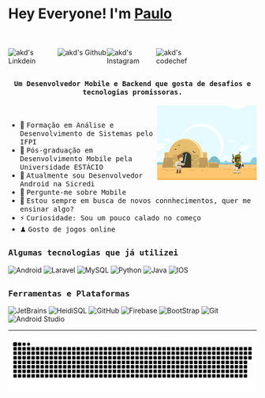 # Hey Everyone! I'm [Paulo](https://github.com/paulowolking)
<br><br>
<a href="https://www.linkedin.com/in/paulo-carvalho-76b278a7/">
  <img align="left" alt="akd's Linkdein" width="100px" src="https://img.shields.io/badge/Linkedin-0A66C2?style=for-the-badge&logo=Linkedin&logoColor=white" />
</a>
<a href="https://github.com/paulowolking">
  <img align="left" alt="akd's Github" width="100px" src="https://img.shields.io/badge/Github-181717?style=for-the-badge&logo=Github&logoColor=white" />
</a>
<a href="https://www.instagram.com/wolking__/">
  <img align="left" alt="akd's Instagram" width="100px" src="https://img.shields.io/badge/Instagram-E4405F?style=for-the-badge&logo=instagram&logoColor=white" />
</a>
<a href="mailto:ifpiph@gmail.com">
  <img align="left" alt="akd's codechef" width="70px" src="https://img.shields.io/badge/Gmail-EA4335?style=for-the-badge&logo=Gmail&logoColor=white" />
</a>
<br><br>

## <p align="center"><h4 align="center"><samp> Um Desenvolvedor Mobile e Backend que gosta de desafios e tecnologias promissoras. </samp></h4></p>

<div>
<img align="right" src="https://github.com/paulowolking/paulowoking/blob/main/star-wars.gif" width="40%"/>
  <br>

- 👷 <samp>Formação em Análise e Desenvolvimento de Sistemas pelo IFPI
- 🔭 <samp>Pós-graduação em Desenvolvimento Mobile pela Universidade ESTÁCIO
- 💼 <samp>Atualmente sou Desenvolvedor Android na Sicredi
- 💬 <samp>Pergunte-me sobre Mobile
- 🤔 <samp>Estou sempre em busca de novos connhecimentos, quer me ensinar algo?
- ⚡ <samp>Curiosidade: Sou um pouco calado no começo
- ♟ <samp>Gosto de jogos online
</div>

##
<h3><b><samp>Algumas tecnologias que já utilizei</samp></b></h3>

![Android](https://img.shields.io/badge/Android-00979D?style=flat-square&logoColor=white)
![Laravel](https://img.shields.io/badge/Laravel-777BB4?style=flat-square&logo=php&logoColor=white)
![MySQL](https://img.shields.io/badge/MySQL-4479A1?style=flat-square&logo=MySQL&logoColor=white)
![Python](https://img.shields.io/badge/Python-3776AB?style=flat-square&logo=Python&logoColor=white)
![Java](https://img.shields.io/badge/Java-013243?style=flat-square&logo=Java&logoColor=white)
![IOS](https://img.shields.io/badge/IOS-013243?style=flat-square&logoColor=white)
    
##
<h3><b><samp>Ferramentas e Plataformas</samp></b></h3>

![JetBrains](https://img.shields.io/badge/JetBrains-777BB4?style=flat-square&logoColor=white)
![HeidiSQL](https://img.shields.io/badge/HeidiSQL-4285F4?style=flat-square&logo=google-cloud&logoColor=white)
![GitHub](https://img.shields.io/badge/GitHub-181717?style=flat-square&logo=github)
![Firebase](https://img.shields.io/badge/Firebase-ffcb2c?style=flat-square&logo=Firebase&logoColor=DD1100)
![BootStrap](https://img.shields.io/badge/Bootstrap-7952B3?style=flat-square&logo=bootstrap&logoColor=white)
![Git](https://img.shields.io/badge/Git-F05032?style=flat-square&logo=Git&logoColor=white)
![Android Studio](https://img.shields.io/badge/AndroidStudio-107C10?style=flat-square&logoColor=black)
<hr> 
  
![snake svg](https://github.com/paulowolking/paulowoking/blob/main/snake.svg)
  
